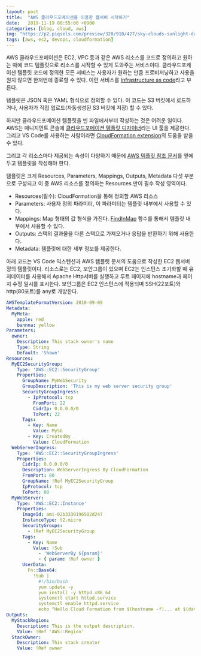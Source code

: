```yaml
---
layout: post
title:  "AWS 클라우드포메이션을 이용한 웹서버 시작하기"
date:   2019-11-19 00:55:00 +0900
categories: [blog, cloud, aws]
img: "https://p2.piqsels.com/preview/320/918/427/sky-clouds-sunlight-dark.jpg"
tags: [aws, ec2, devops, cloudformation]
---
```


AWS 클라우드포메이션은 EC2, VPC 등과 같은 AWS 리소스를 코드로 정의하고 원하는 때에 코드 템플릿으로 리소스를 시작할 수 있게 도와주는 서비스이다. 클라우드포케이션 템플릿 코드에 정의한 모든 서비스는 사용자가 원하는 만큼 프로비저닝하고 사용을 원치 않으면 한꺼번에 종료할 수 있다. 이런 서비스를 [Infrastructure as code](https://en.wikipedia.org/wiki/Infrastructure_as_code)라고 부른다.

템플릿은 JSON 혹은 YAML 형식으로 정의할 수 있다. 이 코드는 S3 버킷에서 로드하거나, 사용자가 직접 업로드(자동생성된 S3 버킷에 저장) 할 수 있다. 

하지만 클라우드포메이션 템플릿을 빈 파일에서부터 작성하는 것은 어려운 일이다. AWS는 매니지먼트 콘솔에 [클라우드포메이션 템플릿 디자이너](https://docs.aws.amazon.com/ko_kr/AWSCloudFormation/latest/UserGuide/working-with-templates-cfn-designer.html)라는 UI 툴을 제공한다. 그리고 VS Code를 사용하는 사람이라면 [CloudFormation extension](https://github.com/aws-scripting-guy/cform-VSCode)의 도움을 받을 수 있다.

그리고 각 리소스마다 제공되는 속성이 다양하기 때문에 [AWS 템플릿 참조 문서](https://docs.aws.amazon.com/ko_kr/AWSCloudFormation/latest/UserGuide/template-reference.html)를 옆에 두고 템플릿을 작성해야 한다.

템플릿은 크게 Resources, Parameters, Mappings, Outputs, Metadata 다섯 부분으로 구성되고 이 중 AWS 리소스를 정의하는 Resources 만이 필수 작성 영역이다.

* Resources(필수): CloudFormation을 통해 정의할 AWS 리소스
* Parameters: 사용자 정의 파라미터, 이 파라미터는 템플릿 내부에서 사용할 수 있다.
* Mappings: Map 형태의 값 형식을 가진다. [FindInMap](https://docs.aws.amazon.com/ko_kr/AWSCloudFormation/latest/UserGuide/intrinsic-function-reference-findinmap.html) 함수를 통해서 템플릿 내부에서 사용할 수 있다.
* Outputs: 스택의 결과물을 다른 스택으로 가져오거나 응답을 반환하기 위해 사용한다.
* Metadata: 템플릿에 대한 세부 정보를 제공한다.

아래 코드는 VS Code 익스텐션과 AWS 템플릿 문서의 도움으로 작성한 EC2 웹서버 정의 템플릿이다. 리소스로는 EC2, 보안그룹이 있으며 EC2는 인스턴스 초기화할 때 유저데이터를 사용해서 Apache Http서버를 실행하고 루트 페이지에 hostname과 페이지 수정 일시를 표시한다. 보안그룹은 EC2 인스턴스에 적용되며 SSH(22포트)와 http(80포트)를 any로 개방한다.

```yaml
AWSTemplateFormatVersion: 2010-09-09
Metadata:
  MyMeta:
    apple: red
    bannna: yellow
Parameters:
  owner:
    Description: This stack owner's name
    Type: String
    Default: 'Shawn'
Resources:
  MyEC2SecurityGroup:
    Type: 'AWS::EC2::SecurityGroup'
    Properties:
      GroupName: MyWebSecurity
      GroupDescription: 'This is my web server security group'
      SecurityGroupIngress:
        - IpProtocol: tcp
          FromPort: 22
          CidrIp: 0.0.0.0/0
          ToPort: 22
      Tags:
        - Key: Name
          Value: MySG
        - Key: CreatedBy
          Value: CloudFormation
  WebServerIngress:
    Type: 'AWS::EC2::SecurityGroupIngress'
    Properties:
      CidrIp: 0.0.0.0/0
      Description: WebServerIngress By CloudFormation
      FromPort: 80
      GroupName: !Ref MyEC2SecurityGroup
      IpProtocol: tcp
      ToPort: 80
  MyWebServer:
    Type: 'AWS::EC2::Instance'
    Properties:
      ImageId: ami-02b3330196502d247
      InstanceType: t2.micro
      SecurityGroups:
        - !Ref MyEC2SecurityGroup
      Tags:
        - Key: Name
          Value: !Sub
            - 'WebServerBy ${param}'
            - { param: !Ref owner }
      UserData:
        Fn::Base64:
          !Sub |
            #!/bin/bash
            yum update -y 
            yum install -y httpd.x86_64 
            systemctl start httpd.service
            systemctl enable httpd.service
            echo "Hello Cloud Formation from $(hostname -f)... at $(date)" > /var/www/html/index.html
Outputs:
  MyStackRegion:
    Description: This is the output description.
    Value: !Ref 'AWS::Region'
  StackOwner:
    Description: This stack creator
    Value: !Ref owner
```